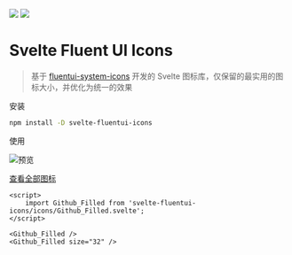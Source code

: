 [![](https://badge.fury.io/js/svelte-fluentui-icons.svg)](https://www.npmjs.com/package/svelte-fluentui-icons) [![](https://img.shields.io/badge/License-MIT-yellow.svg)](https://opensource.org/licenses/MIT)

# Svelte Fluent UI Icons

> 基于 [fluentui-system-icons](https://github.com/microsoft/fluentui-system-icons) 开发的 Svelte 图标库，仅保留的最实用的图标大小，并优化为统一的效果

安装

```bash
npm install -D svelte-fluentui-icons
```

使用

![预览](https://github.com/oneo-me/svelte-fluentui-icons/blob/main/preview.png?raw=true)


[查看全部图标](https://oneo-me.github.io/svelte-fluentui-icons)

```svelte
<script>
    import Github_Filled from 'svelte-fluentui-icons/icons/Github_Filled.svelte';
</script>

<Github_Filled />
<Github_Filled size="32" />
```
